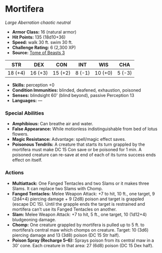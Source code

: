 # Mortifera

*Large* *Aberration* *chaotic neutral*

- **Armor Class:** 16 (natural armor)
- **Hit Points:** 135 (18d10+36)
- **Speed:** walk 30 ft. swim 30 ft.
- **Challenge Rating:** 6 (2,300 XP)
- **Source:** [Tome of Beasts 3](https://koboldpress.com/kpstore/product/tome-of-beasts-2-for-5th-edition/)

| STR | DEX | CON | INT | WIS | CHA |
| --- | --- | --- | --- | --- | --- |
| 18 (+4) | 16 (+3) | 15 (+2) | 8 (-1) | 10 (+0) | 5 (-3) |

- **Skills:** perception +0
- **Condition Immunities:** blinded, deafened, exhaustion, poisoned
- **Senses:** blindsight 60' (blind beyond), passive Perception 13
- **Languages:** —
### Special Abilities
- **Amphibious:** Can breathe air and water.
- **False Appearance:** While motionless indistinguishable from bed of lotus flowers.
- **Magic Resistance:** Advantage: spell/magic effect saves.
- **Poisonous Tendrils:** A creature that starts its turn grappled by the mortifera must make DC 15 Con save or be poisoned for 1 min. A poisoned creature can re-save at end of each of its turns success ends effect on itself.
### Actions
- **Multiattack:** One Fanged Tentacles and two Slams or it makes three Slams. It can replace two Slams with Chomp.
- **Fanged Tentacles:** Melee Weapon Attack: +7 to hit, 10 ft., one target, 9 (2d4+4) piercing damage + 9 (2d8) poison and target is grappled (escape DC 15). Until the grapple ends the target is restrained and mortifera can’t use its Fanged Tentacles on another.
- **Slam:** Melee Weapon Attack: +7 to hit, 5 ft., one target, 10 (1d12+4) bludgeoning damage.
- **Chomp:** One creature grappled by mortifera is pulled up to 5 ft. to mortifera’s central maw which chomps on creature. Target: 10 (3d6) piercing damage and 13 (3d8) poison (DC 15 Str half).
- **Poison Spray (Recharge 5–6):** Sprays poison from its central maw in a 30' cone. Each creature in that area: 27 (6d8) poison (DC 15 Dex half).
